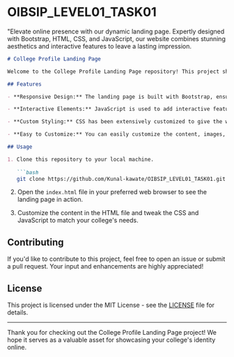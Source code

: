 # OIBSIP_LEVEL01_TASK01
"Elevate online presence with our dynamic landing page. Expertly designed with Bootstrap, HTML, CSS, and JavaScript, our website combines stunning aesthetics and interactive features to leave a lasting impression.

```markdown
# College Profile Landing Page

Welcome to the College Profile Landing Page repository! This project showcases a dynamic and engaging website created using Bootstrap, CSS, HTML, and JavaScript. It's designed to provide a captivating online presence for your college or educational institution.

## Features

- **Responsive Design:** The landing page is built with Bootstrap, ensuring a seamless viewing experience across different devices and screen sizes.

- **Interactive Elements:** JavaScript is used to add interactive features such as sliders, image galleries, and dynamic content to engage visitors.

- **Custom Styling:** CSS has been extensively customized to give the website a unique and appealing visual identity that aligns with your college's branding.

- **Easy to Customize:** You can easily customize the content, images, and styling to tailor this landing page to your specific college or institution.

## Usage

1. Clone this repository to your local machine.
   
   ```bash
   git clone https://github.com/Kunal-kawate/OIBSIP_LEVEL01_TASK01.git
   ```

2. Open the `index.html` file in your preferred web browser to see the landing page in action.

3. Customize the content in the HTML file and tweak the CSS and JavaScript to match your college's needs.

## Contributing

If you'd like to contribute to this project, feel free to open an issue or submit a pull request. Your input and enhancements are highly appreciated!

## License

This project is licensed under the MIT License - see the [LICENSE](LICENSE) file for details.

---

Thank you for checking out the College Profile Landing Page project! We hope it serves as a valuable asset for showcasing your college's identity online.
```


